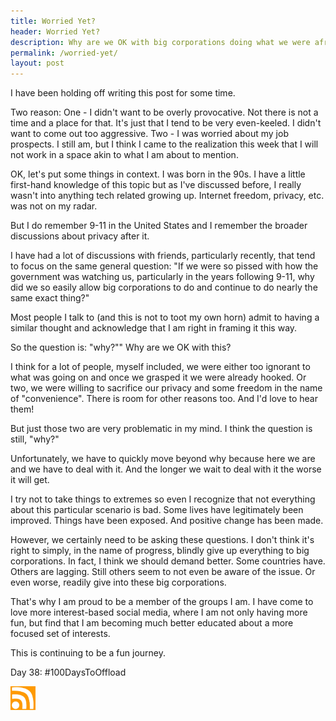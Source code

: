 ```yaml
---
title: Worried Yet?
header: Worried Yet?
description: Why are we OK with big corporations doing what we were afraid of the government doing?
permalink: /worried-yet/
layout: post
---
```


I have been holding off writing this post for some time.

Two reason: One - I didn't want to be overly provocative. Not there is not a time and a place for that. It's just that I tend to be very even-keeled. I didn't want to come out too aggressive. Two - I was worried about my job prospects. I still am, but I think I came to the realization this week that I will not work in a space akin to what I am about to mention.

OK, let's put some things in context. I was born in the 90s. I have a little first-hand knowledge of this topic but as I've discussed before, I really wasn't into anything tech related growing up. Internet freedom, privacy, etc. was not on my radar.

But I do remember 9-11 in the United States and I remember the broader discussions about privacy after it.

I have had a lot of discussions with friends, particularly recently, that tend to focus on the same general question: "If we were so pissed with how the government was watching us, particularly in the years following 9-11, why did we so easily allow big corporations to do and continue to do nearly the same exact thing?"

Most people I talk to (and this is not to toot my own horn) admit to having a similar thought and acknowledge that I am right in framing it this way.

So the question is: "why?"" Why are we OK with this?

I think for a lot of people, myself included, we were either too ignorant to what was going on and once we grasped it we were already hooked. Or two, we were willing to sacrifice our privacy and some freedom in the name of "convenience". There is room for other reasons too. And I'd love to hear them!

But just those two are very problematic in my mind. I think the question is still, "why?"

Unfortunately, we have to quickly move beyond why because here we are and we have to deal with it. And the longer we wait to deal with it the worse it will get.

I try not to take things to extremes so even I recognize that not everything about this particular scenario is bad. Some lives have legitimately been improved. Things have been exposed. And positive change has been made.

However, we certainly need to be asking these questions. I don't think it's right to simply, in the name of progress, blindly give up everything to big corporations. In fact, I think we should demand better. Some countries have. Others are lagging. Still others seem to not even be aware of the issue. Or even worse, readily give into these big corporations.

That's why I am proud to be a member of the groups I am. I have come to love more interest-based social media, where I am not only having more fun, but find that I am becoming much better educated about a more focused set of interests.

This is continuing to be a fun journey.


Day 38: #100DaysToOffload

<a href="https://blog.mooreanalysis.com/feed.xml"><img src="/assets/images/rss_feed.jpg" style="opacity:1;" width="40"/></a>
